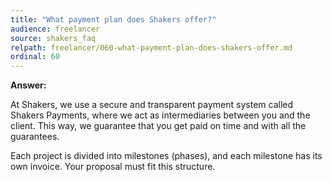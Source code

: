```yaml
---
title: "What payment plan does Shakers offer?"
audience: freelancer
source: shakers_faq
relpath: freelancer/060-what-payment-plan-does-shakers-offer.md
ordinal: 60
---
```


**Answer:**

At Shakers, we use a secure and transparent payment system called Shakers Payments, where we act as intermediaries between you and the client. This way, we guarantee that you get paid on time and with all the guarantees.

Each project is divided into milestones (phases), and each milestone has its own invoice.
Your proposal must fit this structure.
